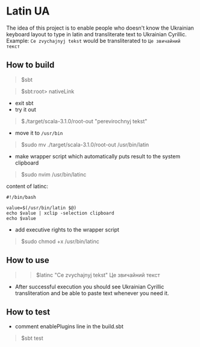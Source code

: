 # Latin UA

The idea of this project is to enable people who doesn't know the Ukrainian
keyboard layout to type in latin and transliterate text to Ukrainian Cyrillic.
Example: `Ce zvychajnyj tekst` would be transliterated to `Це звичайний текст`

## How to build
>$sbt

>$sbt:root> nativeLink
- exit sbt
- try it out
>$./target/scala-3.1.0/root-out "perevirochnyj tekst"

- move it to `/usr/bin`
>$sudo mv ./target/scala-3.1.0/root-out /usr/bin/latin

- make wrapper script which automatically puts result to the system clipboard
>$sudo nvim /usr/bin/latinc

content of latinc:
```
#!/bin/bash

value=$(/usr/bin/latin $@)
echo $value | xclip -selection clipboard
echo $value
```

- add executive rights to the wrapper script
>$sudo chmod +x /usr/bin/latinc

## How to use
>>$latinc "Ce zvychajnyj tekst"
>>Це звичайний текст

- After successful execution you should see Ukrainian Cyrillic transliteration
  and be able to paste text whenever you need it.

## How to test
 - comment enablePlugins line in the build.sbt
>$sbt test
 
